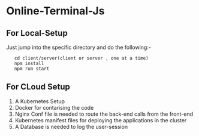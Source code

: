 # Online-Terminal-Js

## For Local-Setup 

   Just jump into the specific directory and do the following:-
   
       cd client/server(client or server , one at a time)
       npm install
       npm run start
       
       
 ## For CLoud Setup
 
   1. A Kubernetes Setup
   2. Docker for contarising the code
   3. Nginx Conf file is needed to route the back-end calls from the front-end
   4. Kubernetes manifest files for deploying the applications in the cluster
   5. A Database is needed to log the user-session
